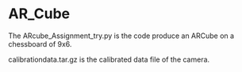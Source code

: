# AR_Cube

The ARcube_Assignment_try.py is the code produce an ARCube on a chessboard of 9x6.

calibrationdata.tar.gz is the calibrated data file of the camera.
